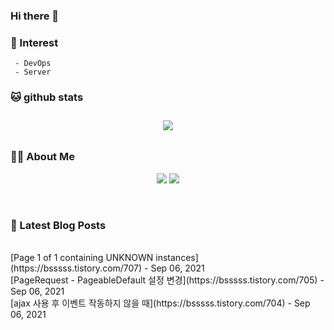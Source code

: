 
### Hi there 👋   

### 📖   Interest   
     - DevOps   
     - Server  

###  🐱 github stats  

<div id="main" align="center">
    <img src="https://github-readme-stats.vercel.app/api?username=qpyu66&hide=stars,contribs&count_private=true&show_icons=true"
        style="height: auto; margin-left: 20px; margin-right: 20px; padding: 10px;"/>
</div>

###  💁‍♀️ About Me  
<p align="center">
    <a href="https://bsssss.tistory.com/"><img src="https://img.shields.io/badge/Blog-FF5722?style=flat-square&logo=Blogger&logoColor=white"/></a>
    <a href="mailto:qpyu66@gmail.com"><img src="https://img.shields.io/badge/Gmail-d14836?style=flat-square&logo=Gmail&logoColor=white&link=qpyu66@gmail.com"/></a>
</p>

<br>

### 📕 Latest Blog Posts   
<br>
[Page 1 of 1 containing UNKNOWN instances](https://bsssss.tistory.com/707) - Sep 06, 2021<br>
[PageRequest - PageableDefault 설정 변경](https://bsssss.tistory.com/705) - Sep 06, 2021<br>
[ajax 사용 후 이벤트 작동하지 않을 때](https://bsssss.tistory.com/704) - Sep 06, 2021<br>
